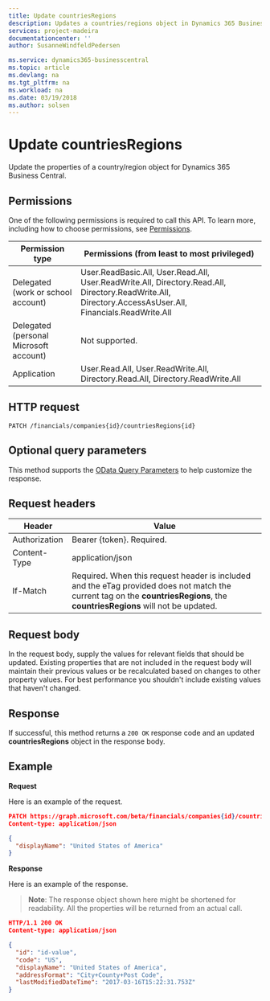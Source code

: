 ```yaml
---
title: Update countriesRegions 
description: Updates a countries/regions object in Dynamics 365 Business Central.
services: project-madeira
documentationcenter: ''
author: SusanneWindfeldPedersen

ms.service: dynamics365-businesscentral
ms.topic: article
ms.devlang: na
ms.tgt_pltfrm: na
ms.workload: na
ms.date: 03/19/2018
ms.author: solsen
---
```


# Update countriesRegions
Update the properties of a country/region object for Dynamics 365 Business Central.

## Permissions
One of the following permissions is required to call this API. To learn more, including how to choose permissions, see [Permissions](../concepts/permissions_reference.md).

|Permission type|Permissions (from least to most privileged)|
|---------------|-------------------------------------|
|Delegated (work or school account)|User.ReadBasic.All, User.Read.All, User.ReadWrite.All, Directory.Read.All, Directory.ReadWrite.All, Directory.AccessAsUser.All, Financials.ReadWrite.All|
Delegated (personal Microsoft account)|	Not supported.|
Application|User.Read.All, User.ReadWrite.All, Directory.Read.All, Directory.ReadWrite.All|

## HTTP request
```
PATCH /financials/companies{id}/countriesRegions{id}
```

## Optional query parameters
This method supports the [OData Query Parameters](../../../concepts/query_parameters.md) to help customize the response.

## Request headers
|Header|Value|
|------|-----|
|Authorization |Bearer {token}. Required.|
|Content-Type  |application/json|
|If-Match      |Required. When this request header is included and the eTag provided does not match the current tag on the **countriesRegions**, the **countriesRegions** will not be updated. |

## Request body
In the request body, supply the values for relevant fields that should be updated. Existing properties that are not included in the request body will maintain their previous values or be recalculated based on changes to other property values. For best performance you shouldn't include existing values that haven't changed.

## Response
If successful, this method returns a `200 OK` response code and an updated **countriesRegions** object in the response body.

## Example

**Request**

Here is an example of the request.

```json
PATCH https://graph.microsoft.com/beta/financials/companies{id}/countriesRegions{id}
Content-type: application/json

{
  "displayName": "United States of America"
}
```

**Response**

Here is an example of the response. 

> **Note**: The response object shown here might be shortened for readability. All the properties will be returned from an actual call.

```json
HTTP/1.1 200 OK
Content-type: application/json

{
  "id": "id-value",
  "code": "US",
  "displayName": "United States of America",
  "addressFormat": "City+County+Post Code",
  "lastModifiedDateTime": "2017-03-16T15:22:31.753Z"
}
```
